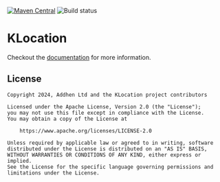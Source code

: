 [![Maven Central](https://img.shields.io/maven-central/v/com.addhen.klocation/klocation)](https://search.maven.org/search?q=g:com.addhen.klocation) ![Build status](https://github.com/addhen/klocation/actions/workflows/gradle.yml/badge.svg)


# KLocation

Checkout the [documentation](https://addhen.github.io/klocation/) for more information.

## License

```
Copyright 2024, Addhen Ltd and the KLocation project contributors

Licensed under the Apache License, Version 2.0 (the "License");
you may not use this file except in compliance with the License.
You may obtain a copy of the License at

    https://www.apache.org/licenses/LICENSE-2.0

Unless required by applicable law or agreed to in writing, software
distributed under the License is distributed on an "AS IS" BASIS,
WITHOUT WARRANTIES OR CONDITIONS OF ANY KIND, either express or implied.
See the License for the specific language governing permissions and
limitations under the License.
```
